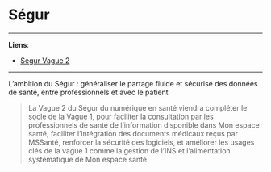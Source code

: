 # Ségur

***
**Liens**:
- [Segur Vague 2](https://esante.gouv.fr/segur/vague2)



***

<p class="emphase2">L’ambition du Ségur : généraliser le partage fluide et sécurisé des données de santé, entre professionnels et avec le patient</p>


> La Vague 2 du Ségur du numérique en santé viendra compléter le socle de la Vague 1, pour faciliter la consultation par les professionnels de santé de l’information disponible dans Mon espace santé, faciliter l’intégration des documents médicaux reçus par MSSanté, renforcer la sécurité des logiciels, et améliorer les usages clés de la vague 1 comme la gestion de l’INS et l’alimentation systématique de Mon espace santé



<snomed-concept id="123456789" term="Hypertension"></snomed-concept>
